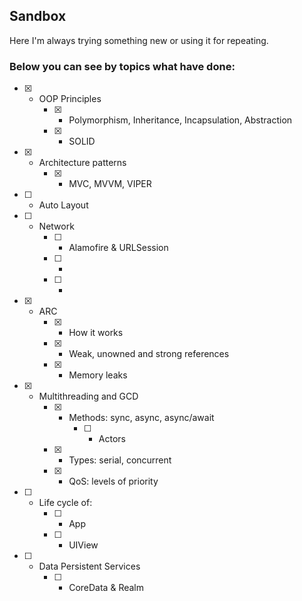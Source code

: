 ## Sandbox
Here I'm always trying something new or using it for repeating.

### Below you can see by topics what have done:

- [x] - OOP Principles
    - [x] - Polymorphism, Inheritance, Incapsulation, Abstraction
    - [x] - SOLID
- [x] - Architecture patterns
    - [x] - MVC, MVVM, VIPER
- [ ] - Auto Layout
- [ ] - Network
    - [ ] - Alamofire & URLSession
    - [ ] - 
    - [ ] -  
- [x] - ARC
    - [x] - How it works
    - [x] - Weak, unowned and strong references
    - [x] - Memory leaks
- [x] - Multithreading and GCD 
    - [x] - Methods: sync, async, async/await
        - [ ] - Actors
    - [x] - Types: serial, concurrent
    - [x] - QoS: levels of priority
- [ ] - Life cycle of: 
    - [ ] - App
    - [ ] - UIView

- [ ] - Data Persistent Services
    - [ ] - CoreData & Realm
